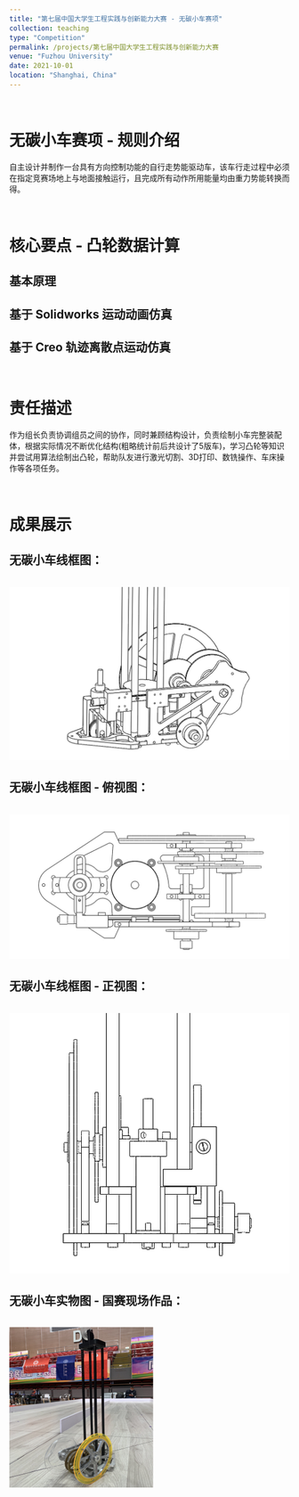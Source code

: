 ```yaml
---
title: "第七届中国大学生工程实践与创新能力大赛 - 无碳小车赛项"
collection: teaching
type: "Competition"
permalink: /projects/第七届中国大学生工程实践与创新能力大赛
venue: "Fuzhou University"
date: 2021-10-01
location: "Shanghai, China"
---
```

<br>

# 无碳小车赛项 - 规则介绍
自主设计并制作一台具有方向控制功能的自行走势能驱动车，该车行走过程中必须在指定竞赛场地上与地面接触运行，且完成所有动作所用能量均由重力势能转换而得。

<br>

# 核心要点 - 凸轮数据计算
## 基本原理


## 基于 Solidworks 运动动画仿真

## 基于 Creo 轨迹离散点运动仿真

<br>

# 责任描述
作为组长负责协调组员之间的协作，同时兼顾结构设计，负责绘制小车完整装配体，根据实际情况不断优化结构(粗略统计前后共设计了5版车)，学习凸轮等知识并尝试用算法绘制出凸轮，帮助队友进行激光切割、3D打印、数铣操作、车床操作等各项任务。

<br>

# 成果展示

## 无碳小车线框图：
<br/><img src='/images/Project/Car/1.jpg'>

## 无碳小车线框图 - 俯视图：
<br/><img src='/images/Project/Car/2.jpg'>

## 无碳小车线框图 - 正视图：
<br/><img src='/images/Project/Car/3.jpg'>

## 无碳小车实物图 - 国赛现场作品：
<br/><img src='/images/Project/Car/4.jpg'>
